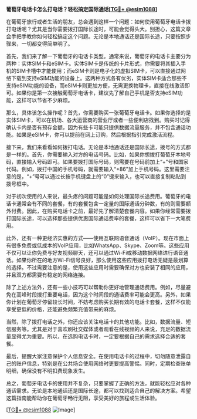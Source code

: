 **葡萄牙电话卡怎么打电话？轻松搞定国际通话[[TG💪+ @esim1088](https://t.me/s/esim1088)]**

在葡萄牙旅行或者生活的朋友，总会遇到这样一个问题：如何使用葡萄牙电话卡拨打电话呢？尤其是当你需要拨打国际长途时，可能会觉得头大。别担心，这篇文章会手把手教你如何轻松搞定这个问题。无论是本地通话还是国际长途，只要按照步骤来，一切都变得简单明了。

首先，我们来了解一下葡萄牙的电话卡类型。通常来说，葡萄牙的电话卡主要分为两种：实体SIM卡和eSIM卡。实体SIM卡是传统的卡片形式，你需要将其插入手机的SIM卡槽中才能使用；而eSIM卡则是电子化的虚拟SIM卡，可以直接通过网络下载到支持eSIM功能的设备上。这两种方式各有优劣，实体SIM卡适合那些不支持eSIM功能的设备，而eSIM卡则更加方便，无需更换物理卡，直接在线激活即可。如果你是第一次接触葡萄牙电话卡，建议先了解自己手机是否支持eSIM功能，这样可以节省不少麻烦。

那么，具体该怎么操作呢？首先，你需要购买一张葡萄牙电话卡。如果你选择的是实体SIM卡，可以在机场、各大运营商的营业厅或者一些便利店找到。购买时记得确认卡内是否有预存金额，因为有些卡可能只提供数据流量服务，并不包含通话功能。如果是eSIM卡，你可以提前在网上订购，然后根据指引完成激活流程。

接下来，我们来看看如何拨打电话。无论是本地通话还是国际长途，拨号的方式都是一样的。首先，你需要输入对方的电话号码。比如，如果你想拨打葡萄牙本地号码，直接输入号码即可。如果要拨打国际号码，则需要在号码前加上“+”号和国家代码。例如，拨打中国的手机号码，就需要输入“+86”加上手机号码。这里需要注意的是，“+”号可以通过长按手机键盘上的“0”键来输入，也可以直接复制粘贴到拨号框中。

对于初次使用的人来说，最头疼的问题可能是如何处理国际长途费用。葡萄牙的电话卡通常会有不同的套餐，有的套餐包含一定量的国际通话分钟数，有的则需要额外付费。因此，在购买电话卡之前，最好先了解清楚套餐内容。如果你经常需要拨打国际长途，可以选择那些提供优惠国际通话费率的套餐，这样可以省下一大笔费用。

此外，还有一种更经济实惠的方式——使用互联网语音通话（VoIP）。现在市面上有很多免费或低成本的VoIP应用，比如WhatsApp、Skype、Zoom等。这些应用不仅可以让你免费与好友视频聊天，还可以通过Wi-Fi或移动数据网络进行语音通话。如果你所在的地方Wi-Fi信号良好，那么使用这些应用拨打电话无疑是最划算的选择。不过需要注意的是，使用这些应用时需要确保对方也安装了相同的应用，并且双方都需要有稳定的网络连接。

除了上述方法外，还有一些小技巧可以帮助你更好地管理通话费用。例如，尽量避免在高峰时段拨打重要电话，因为这个时间段的通话费率可能会更高。另外，如果你计划在葡萄牙停留较长时间，不妨考虑购买长期有效的电话卡套餐，这样不仅能享受更低的价格，还能避免频繁充值带来的麻烦。

当然，除了拨打电话之外，你还应该关注电话卡的其他功能。比如，数据流量、短信服务等。尤其是对于喜欢刷社交媒体或者观看在线视频的人来说，充足的数据流量显得尤为重要。所以，在选购电话卡时，一定要根据自己的需求选择合适的套餐。

最后，提醒大家注意保护个人信息安全。在使用电话卡的过程中，切勿随意泄露自己的账户信息，特别是在公共场合使用网络时更要提高警惕。同时，定期检查账单明细，确保没有不明扣费现象发生。

总之，葡萄牙电话卡的使用并不复杂，只要掌握了正确的方法，就能轻松应对各种通话需求。无论是本地通话还是国际长途，都可以找到适合自己的解决方案。希望这篇指南能帮助你在葡萄牙畅行无阻，享受美好的旅程或生活体验。

[[TG💪+ @esim1088](https://t.me/s/esim1088) ![Image](https://i.postimg.cc/4NQfJmqS/Snipaste-2025-05-13-00-14-12.png)]